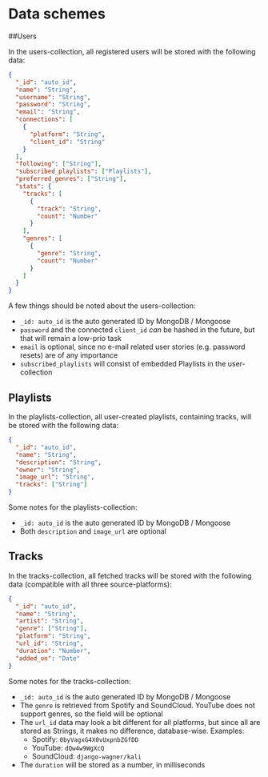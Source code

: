 # Data schemes

##Users

In the users-collection, all registered users will be stored with the following data:

```json
{
  "_id": "auto_id",
  "name": "String",
  "username": "String",
  "password": "String",
  "email": "String",
  "connections": [
    {
      "platform": "String",
      "client_id": "String"
    }
  ],
  "following": ["String"],
  "subscribed_playlists": ["Playlists"],
  "preferred_genres": ["String"],
  "stats": {
    "tracks": [
      {
        "track": "String",
        "count": "Number"
      }
    ],
    "genres": [
      {
        "genre": "String",
        "count": "Number"
      }
    ]
  }
}
```

A few things should be noted about the users-collection:
* ```_id: auto_id``` is the auto generated ID by MongoDB / Mongoose
* ```password``` and the connected ```client_id``` _can_ be hashed in the future, but that will remain a low-prio task
* ```email``` is optional, since no e-mail related user stories (e.g. password resets) are of any importance
* ```subscribed_playlists``` will consist of embedded Playlists in the user-collection

## Playlists

In the playlists-collection, all user-created playlists, containing tracks, will be stored with the following data:

```json
{
  "_id": "auto_id",
  "name": "String",
  "description": "String",
  "owner": "String",
  "image_url": "String",
  "tracks": ["String"]
}
```

Some notes for the playlists-collection:
* ```_id: auto_id``` is the auto generated ID by MongoDB / Mongoose
* Both ```description``` and ```image_url``` are optional

## Tracks

In the tracks-collection, all fetched tracks will be stored with the following data (compatible with all three source-platforms):

```json
{
  "_id": "auto_id",
  "name": "String",
  "artist": "String",
  "genre": ["String"],
  "platform": "String",
  "url_id": "String",
  "duration": "Number",
  "added_on": "Date"
}
```

Some notes for the tracks-collection:
* ```_id: auto_id``` is the auto generated ID by MongoDB / Mongoose
* The ```genre``` is retrieved from Spotify and SoundCloud. YouTube does not support genres, so the field will be optional
* The ```url_id``` data may look a bit different for all platforms, but since all are stored as Strings, it makes no difference, database-wise. Examples:
    * Spotify: ```0byVagxG4X0vUxpnbZGfDD```
    * YouTube: ```dQw4w9WgXcQ```
    * SoundCloud: ```django-wagner/kali```
* The ```duration``` will be stored as a number, in milliseconds
